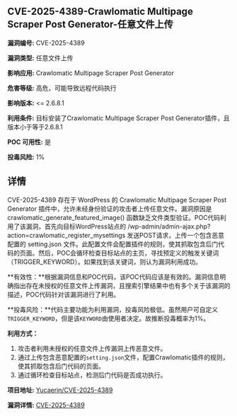 ## CVE-2025-4389-Crawlomatic Multipage Scraper Post Generator-任意文件上传

**漏洞编号:** CVE-2025-4389

**漏洞类型:** 任意文件上传

**影响应用:** Crawlomatic Multipage Scraper Post Generator

**危害等级:** 高危，可能导致远程代码执行

**影响版本:** <= 2.6.8.1

**利用条件:** 目标安装了Crawlomatic Multipage Scraper Post Generator插件，且版本小于等于2.6.8.1

**POC 可用性:** 是

**投毒风险:** 1%

## 详情

CVE-2025-4389 存在于 WordPress 的 Crawlomatic Multipage Scraper Post Generator 插件中，允许未经身份验证的攻击者上传任意文件。漏洞原因是 crawlomatic_generate_featured_image() 函数缺乏文件类型验证。POC代码利用了该漏洞，首先向目标WordPress站点的 /wp-admin/admin-ajax.php?action=crawlomatic_register_mysettings 发送POST请求，上传一个包含恶意配置的 setting.json 文件。此配置文件会配置插件的规则，使其抓取包含后门代码的页面。然后，POC会循环检查目标站点的主页，寻找预定义的触发关键词（TRIGGER_KEYWORD）。如果找到该关键词，则认为漏洞利用成功。

**有效性：**根据漏洞信息和POC代码，该POC代码应该是有效的。漏洞信息明确指出存在未授权的任意文件上传漏洞，且搜索引擎结果中也有多个关于该漏洞的描述，POC代码针对该漏洞进行了利用。

**投毒风险：**代码主要功能为利用漏洞，投毒风险极低。虽然用户可自定义`TRIGGER_KEYWORD`，但是该`KEYWORD`由使用者决定。故推断投毒概率为1%。

**利用方式：**
1.  攻击者利用未授权的任意文件上传漏洞上传恶意文件。
2.  通过上传包含恶意配置的`setting.json`文件，配置Crawlomatic插件的规则，使其抓取包含后门代码的页面。
3.  通过循环检查目标站点，检测后门代码是否成功执行。

**项目地址:** [Yucaerin/CVE-2025-4389](https://github.com/Yucaerin/CVE-2025-4389)

**漏洞详情:** [CVE-2025-4389](https://nvd.nist.gov/vuln/detail/CVE-2025-4389)
